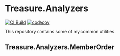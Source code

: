 # Treasure.Analyzers

[![CI Build](https://github.com/craigktreasure/Treasure.Analyzers/actions/workflows/CI.yml/badge.svg?branch=main)](https://github.com/craigktreasure/Treasure.Analyzers/actions/workflows/CI.yml)
[![codecov](https://codecov.io/gh/craigktreasure/Treasure.Analyzers/branch/main/graph/badge.svg?token=28F4PZLPN8)](https://codecov.io/gh/craigktreasure/Treasure.Analyzers)

This repository contains some of my common utilities.

## Treasure.Analyzers.MemberOrder
